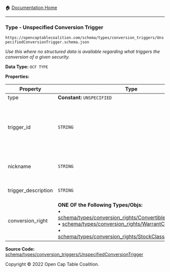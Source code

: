 :house: [Documentation Home](https://naveedn.github.io/Open-Cap-Format-OCF)

---

### Type - Unspecified Conversion Trigger

`https://opencaptablecoalition.com/schema/types/conversion_triggers/UnspecifiedConversionTrigger.schema.json`

_Use this where no structured data is available regarding what triggers the conversion of a given security._

**Data Type:** `OCF TYPE`

**Properties:**

| Property            | Type                                                                                                                                                                                                                                                                                                                                                                                                                                                                                                                                                                       | Description                                                                                                                            | Required   |
| ------------------- | -------------------------------------------------------------------------------------------------------------------------------------------------------------------------------------------------------------------------------------------------------------------------------------------------------------------------------------------------------------------------------------------------------------------------------------------------------------------------------------------------------------------------------------------------------------------------- | -------------------------------------------------------------------------------------------------------------------------------------- | ---------- |
| type                | **Constant:** `UNSPECIFIED`                                                                                                                                                                                                                                                                                                                                                                                                                                                                                                                                                | Scalar Constant                                                                                                                        | `REQUIRED` |
| trigger_id          | `STRING`                                                                                                                                                                                                                                                                                                                                                                                                                                                                                                                                                                   | Id for this conversion trigger, unique within list of ConversionTriggers in parent convertible issuance's `conversion_triggers` field. | `REQUIRED` |
| nickname            | `STRING`                                                                                                                                                                                                                                                                                                                                                                                                                                                                                                                                                                   | Human-friendly nickname to describe the conversion right                                                                               | -          |
| trigger_description | `STRING`                                                                                                                                                                                                                                                                                                                                                                                                                                                                                                                                                                   | Long-form description of the trigger                                                                                                   | -          |
| conversion_right    | **ONE OF the Following Types/Objs:**</br>&bull; [schema/types/conversion_rights/ConvertibleConversionRight](https://naveedn.github.io/Open-Cap-Format-OCF/schema/types/conversion_rights/ConvertibleConversionRight)</br>&bull; [schema/types/conversion_rights/WarrantConversionRight](https://naveedn.github.io/Open-Cap-Format-OCF/schema/types/conversion_rights/WarrantConversionRight)</br>&bull; [schema/types/conversion_rights/StockClassConversionRight](https://naveedn.github.io/Open-Cap-Format-OCF/schema/types/conversion_rights/StockClassConversionRight) | When the conditions of the trigger are met, how does the convertible convert?                                                          | `REQUIRED` |

**Source Code:** [schema/types/conversion_triggers/UnspecifiedConversionTrigger](https://github.com/Open-Cap-Table-Coalition/Open-Cap-Format-OCF/blob/main/schema/types/conversion_triggers/UnspecifiedConversionTrigger.schema.json)

Copyright © 2022 Open Cap Table Coalition.
